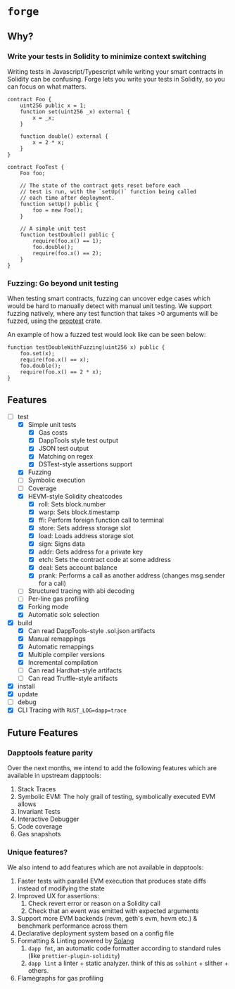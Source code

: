 # `forge`

## Why?

### Write your tests in Solidity to minimize context switching

Writing tests in Javascript/Typescript while writing your smart contracts in
Solidity can be confusing. Forge lets you write your tests in Solidity, so you
can focus on what matters.

```solidity
contract Foo {
    uint256 public x = 1;
    function set(uint256 _x) external {
        x = _x;
    }

    function double() external {
        x = 2 * x;
    }
}

contract FooTest {
    Foo foo;

    // The state of the contract gets reset before each
    // test is run, with the `setUp()` function being called
    // each time after deployment.
    function setUp() public {
        foo = new Foo();
    }

    // A simple unit test
    function testDouble() public {
        require(foo.x() == 1);
        foo.double();
        require(foo.x() == 2);
    }
}
```

### Fuzzing: Go beyond unit testing

When testing smart contracts, fuzzing can uncover edge cases which would be hard
to manually detect with manual unit testing. We support fuzzing natively, where
any test function that takes >0 arguments will be fuzzed, using the
[proptest](https://docs.rs/proptest/1.0.0/proptest/) crate.

An example of how a fuzzed test would look like can be seen below:

```solidity
function testDoubleWithFuzzing(uint256 x) public {
    foo.set(x);
    require(foo.x() == x);
    foo.double();
    require(foo.x() == 2 * x);
}
```

## Features

- [ ] test
  - [x] Simple unit tests
    - [x] Gas costs
    - [x] DappTools style test output
    - [x] JSON test output
    - [x] Matching on regex
    - [x] DSTest-style assertions support
  - [x] Fuzzing
  - [ ] Symbolic execution
  - [ ] Coverage
  - [x] HEVM-style Solidity cheatcodes
    - [x] roll: Sets block.number
    - [x] warp: Sets block.timestamp
    - [x] ffi: Perform foreign function call to terminal
    - [x] store: Sets address storage slot
    - [x] load: Loads address storage slot
    - [x] sign: Signs data
    - [x] addr: Gets address for a private key
    - [x] etch: Sets the contract code at some address
    - [x] deal: Sets account balance
    - [x] prank: Performs a call as another address (changes msg.sender for a
          call)
  - [ ] Structured tracing with abi decoding
  - [ ] Per-line gas profiling
  - [x] Forking mode
  - [x] Automatic solc selection
- [x] build
  - [x] Can read DappTools-style .sol.json artifacts
  - [x] Manual remappings
  - [x] Automatic remappings
  - [x] Multiple compiler versions
  - [x] Incremental compilation
  - [ ] Can read Hardhat-style artifacts
  - [ ] Can read Truffle-style artifacts
- [x] install
- [x] update
- [ ] debug
- [x] CLI Tracing with `RUST_LOG=dapp=trace`

## Future Features

### Dapptools feature parity

Over the next months, we intend to add the following features which are
available in upstream dapptools:

1. Stack Traces
1. Symbolic EVM: The holy grail of testing, symbolically executed EVM allows
1. Invariant Tests
1. Interactive Debugger
1. Code coverage
1. Gas snapshots

### Unique features?

We also intend to add features which are not available in dapptools:

1. Faster tests with parallel EVM execution that produces state diffs instead of
   modifying the state
1. Improved UX for assertions:
   1. Check revert error or reason on a Solidity call
   1. Check that an event was emitted with expected arguments
1. Support more EVM backends (revm, geth's evm, hevm etc.) & benchmark
   performance across them
1. Declarative deployment system based on a config file
1. Formatting & Linting powered by [Solang]()
   1. `dapp fmt`, an automatic code formatter according to standard rules (like
      `prettier-plugin-solidity`)
   1. `dapp lint` a linter + static analyzer. think of this as `solhint` +
      slither + others.
1. Flamegraphs for gas profiling
